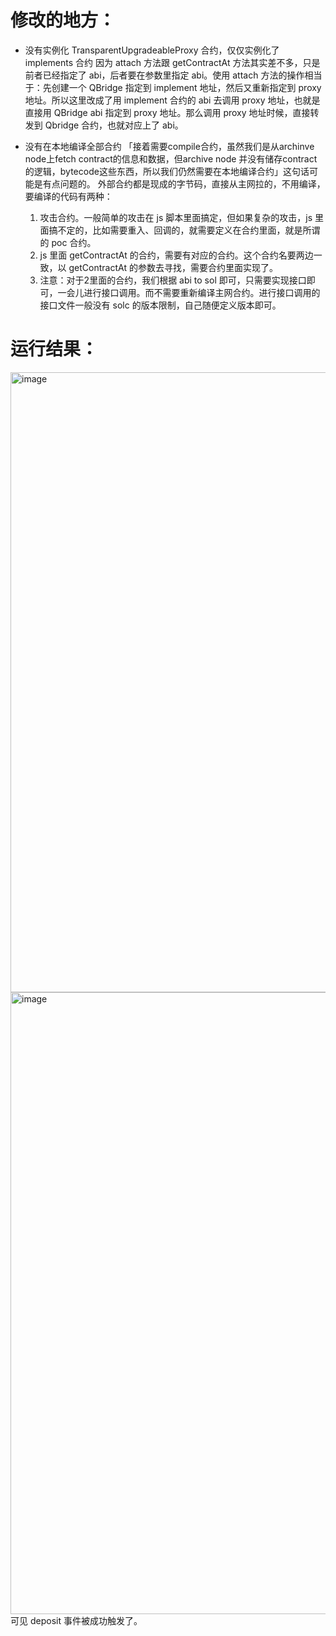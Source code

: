 # 修改的地方：

- 没有实例化 TransparentUpgradeableProxy 合约，仅仅实例化了 implements 合约
因为 attach 方法跟 getContractAt 方法其实差不多，只是前者已经指定了 abi，后者要在参数里指定 abi。使用 attach 方法的操作相当于：先创建一个 QBridge 指定到 implement 地址，然后又重新指定到 proxy 地址。所以这里改成了用 implement 合约的 abi 去调用 proxy 地址，也就是直接用 QBridge abi 指定到 proxy 地址。那么调用 proxy 地址时候，直接转发到 Qbridge 合约，也就对应上了 abi。

- 没有在本地编译全部合约
「接着需要compile合约，虽然我们是从archinve node上fetch contract的信息和数据，但archive node 并没有储存contract的逻辑，bytecode这些东⻄，所以我们仍然需要在本地编译合约」这句话可能是有点问题的。
外部合约都是现成的字节码，直接从主网拉的，不用编译，要编译的代码有两种：
   1. 攻击合约。一般简单的攻击在 js 脚本里面搞定，但如果复杂的攻击，js 里面搞不定的，比如需要重入、回调的，就需要定义在合约里面，就是所谓的 poc 合约。
   2. js 里面 getContractAt 的合约，需要有对应的合约。这个合约名要两边一致，以 getContractAt 的参数去寻找，需要合约里面实现了。
   3. 注意：对于2里面的合约，我们根据 abi to sol 即可，只需要实现接口即可，一会儿进行接口调用。而不需要重新编译主网合约。进行接口调用的接口文件一般没有 solc 的版本限制，自己随便定义版本即可。


# 运行结果：
<img width="992" alt="image" src="https://user-images.githubusercontent.com/95465284/155994483-419d923e-ce1c-4b01-b9bd-571a6767eaf4.png">
<img width="995" alt="image" src="https://user-images.githubusercontent.com/95465284/155994599-f422a10a-9ba7-4cdc-b139-bdd15de8d5fe.png">
可见 deposit 事件被成功触发了。
